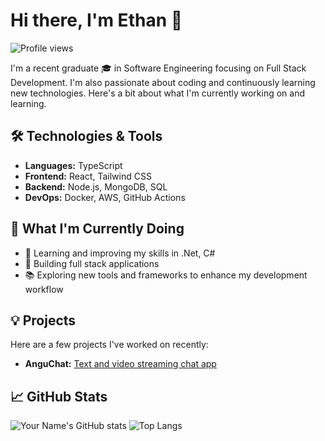 # Hi there, I'm Ethan 👋
![Profile views](https://komarev.com/ghpvc/?username=ejbolts&color=blue&abbreviated=true)

I'm a recent graduate 🎓 in Software Engineering focusing on Full Stack Development. I'm also passionate about coding and continuously learning new technologies. Here's a bit about what I'm currently working on and learning.

## 🛠️ Technologies & Tools

- **Languages:** TypeScript
- **Frontend:** React, Tailwind CSS
- **Backend:** Node.js, MongoDB, SQL
- **DevOps:** Docker, AWS, GitHub Actions

## 🚀 What I'm Currently Doing

- 🌱 Learning and improving my skills in .Net, C#
- 🔨 Building full stack applications
- 📚 Exploring new tools and frameworks to enhance my development workflow

## 💡 Projects

Here are a few projects I've worked on recently:

- **AnguChat:** [Text and video streaming chat app](https://github.com/ejbolts/AnguChat)

## 📈 GitHub Stats



![Your Name's GitHub stats](https://github-readme-stats.vercel.app/api?username=ejbolts&show_icons=true&hide_border=true&bg_color=0d1117&text_color=c9d1d9&icon_color=79ff97&title_color=ffffff) ![Top Langs](https://github-readme-stats.vercel.app/api/top-langs/?username=ejbolts&layout=compact&hide_border=true&bg_color=0d1117&text_color=c9d1d9&icon_color=79ff97&title_color=ffffff)






